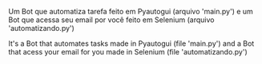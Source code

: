 Um Bot que automatiza tarefa feito em Pyautogui (arquivo 'main.py')
e um Bot que acessa seu email por você feito em Selenium (arquivo 'automatizando.py')

It's a Bot that automates tasks made in Pyautogui (file 'main.py')
and a Bot that acess your email for you made in Selenium (file 'automatizando.py')
